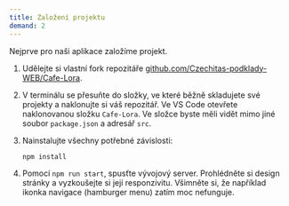 ```yaml
---
title: Založení projektu
demand: 2
---
```


Nejprve pro naši aplikace založíme projekt.

1. Udělejte si vlastní fork repozitáře [github.com/Czechitas-podklady-WEB/Cafe-Lora](https://github.com/Czechitas-podklady-WEB/Cafe-Lora).
1. V terminálu se přesuňte do složky, ve které běžně skladujete své projekty a naklonujte si váš repozitář. Ve VS Code otevřete naklonovanou složku `Cafe-Lora`. Ve složce byste měli vidět mimo jiné soubor `package.json` a adresář `src`.
1. Nainstalujte všechny potřebné závislosti:

   ```sh
   npm install
   ```

1. Pomocí `npm run start`, spusťte vývojový server. Prohlédněte si design stránky a vyzkoušejte si její responzivitu. Všimněte si, že například ikonka navigace (hamburger menu) zatím moc nefunguje.
